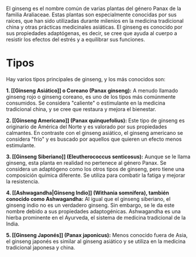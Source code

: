 El ginseng es el nombre común de varias plantas del género Panax de la familia Araliaceae. Estas plantas son especialmente conocidas por sus raíces, que han sido utilizadas durante milenios en la medicina tradicional china y otras prácticas medicinales asiáticas. El ginseng es conocido por sus propiedades adaptógenas, es decir, se cree que ayuda al cuerpo a resistir los efectos del estrés y a equilibrar sus funciones.

# Tipos

Hay varios tipos principales de ginseng, y los más conocidos son:

**1. [[Ginseng Asiático]] o Coreano (Panax ginseng):** A menudo llamado ginseng rojo o ginseng coreano, es uno de los tipos más comúnmente consumidos. Se considera "caliente" o estimulante en la medicina tradicional china, y se cree que restaura y mejora el bienestar.

**2. [[Ginseng Americano]] (Panax quinquefolius):** Este tipo de ginseng es originario de América del Norte y es valorado por sus propiedades calmantes. En contraste con el ginseng asiático, el ginseng americano se considera "frío" y es buscado por aquellos que quieren un efecto menos estimulante.

**3. [[Ginseng Siberiano]] (Eleutherococcus senticosus):** Aunque se le llama ginseng, esta planta en realidad no pertenece al género Panax. Se considera un adaptógeno como los otros tipos de ginseng, pero tiene una composición química diferente. Se utiliza para combatir la fatiga y mejorar la resistencia.

**4. [[Ashwagandha|Ginseng Indio]] (Withania somnifera), también conocido como Ashwagandha:** Al igual que el ginseng siberiano, el ginseng indio no es un verdadero ginseng. Sin embargo, se le da este nombre debido a sus propiedades adaptogénicas. Ashwagandha es una hierba prominente en el Ayurveda, el sistema de medicina tradicional de la India.

**5. [[Ginseng Japonés]] (Panax japonicus):** Menos conocido fuera de Asia, el ginseng japonés es similar al ginseng asiático y se utiliza en la medicina tradicional japonesa y china.
